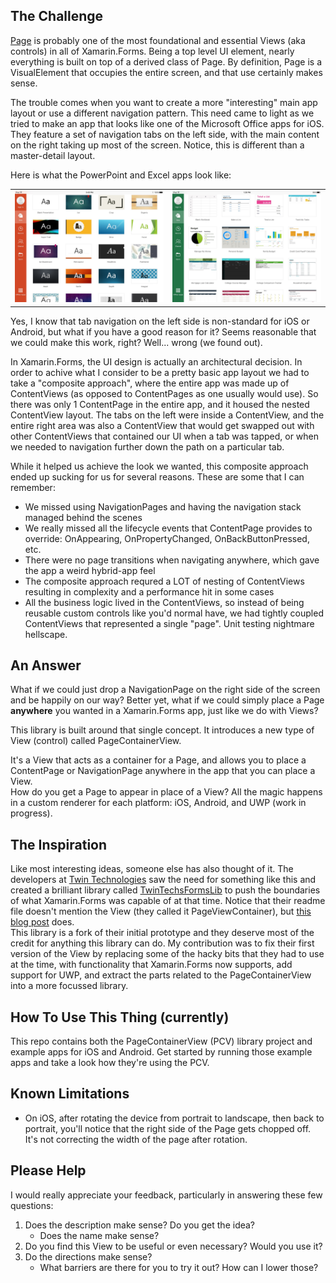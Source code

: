 ## The Challenge

[Page](https://developer.xamarin.com/api/type/Xamarin.Forms.Page) is probably one of the most foundational and essential Views (aka controls) in all of Xamarin.Forms.  Being a top level UI element, nearly everything is built on top of a derived class of Page. By definition, Page is a VisualElement that occupies the entire screen, and that use certainly makes sense.  

The trouble comes when you want to create a more "interesting" main app layout or use a different navigation pattern.  This need came to light as we tried to make an app that looks like one of the Microsoft Office apps for iOS.  They feature a set of navigation tabs on the left side, with the main content on the right taking up most of the screen.  Notice, this is different than a master-detail layout.  

Here is what the PowerPoint and Excel apps look like:

<table>
 <tr>
  <td>
   <img src="/desc/PowerPoint_iOS.JPG" width="500"> 
  </td>
  <td>
   <img src="/desc/Excel_iOS.JPG" width="500">
  </td>
 </tr>
</table>

Yes, I know that tab navigation on the left side is non-standard for iOS or Android, but what if you have a good reason for it?  Seems reasonable that we could make this work, right?  Well... wrong (we found out).  

In Xamarin.Forms, the UI design is actually an architectural decision.  In order to achive what I consider to be a pretty basic app layout we had to take a "composite approach", where the entire app was made up of ContentViews (as opposed to ContentPages as one usually would use).  So there was only 1 ContentPage in the entire app, and it housed the nested ContentView layout.  The tabs on the left were inside a ContentView, and the entire right area was also a ContentView that would get swapped out with other ContentViews that contained our UI when a tab was tapped, or when we needed to navigation further down the path on a particular tab.  

While it helped us achieve the look we wanted, this composite approach ended up sucking for us for several reasons. These are some that I can remember:
 - We missed using NavigationPages and having the navigation stack managed behind the scenes
 - We really missed all the lifecycle events that ContentPage provides to override: OnAppearing, OnPropertyChanged, OnBackButtonPressed, etc.
 - There were no page transitions when navigating anywhere, which gave the app a weird hybrid-app feel
 - The composite approach requred a LOT of nesting of ContentViews resulting in complexity and a performance hit in some cases
 - All the business logic lived in the ContentViews, so instead of being reusable custom controls like you'd normal have, we had tightly coupled ContentViews that represented a single "page". Unit testing nightmare hellscape.
 
 
## An Answer

What if we could just drop a NavigationPage on the right side of the screen and be happily on our way?  Better yet, what if we could simply place a Page **anywhere** you wanted in a Xamarin.Forms app, just like we do with Views?  

This library is built around that single concept.  It introduces a new type of View (control) called PageContainerView.  

It's a View that acts as a container for a Page, and allows you to place a ContentPage or NavigationPage anywhere in the app that you can place a View.  
How do you get a Page to appear in place of a View?  All the magic happens in a custom renderer for each platform: iOS, Android, and UWP (work in progress).


## The Inspiration

Like most interesting ideas, someone else has also thought of it.  The developers at [Twin Technologies](http://twintechs.com) saw the need for something like this and created a brilliant library called [TwinTechsFormsLib](https://github.com/twintechs/TwinTechsFormsLib) to push the boundaries of what Xamarin.Forms was capable of at that time.  Notice that their readme file doesn't mention the View (they called it PageViewContainer), but [this blog post](http://twintechs.com/advanced-xamarin-forms-techniques-for-flexible-and-performant-cross-platform-apps-part-5-page-in-page-embedding/) does.  
This library is a fork of their initial prototype and they deserve most of the credit for anything this library can do.  My contribution was to fix their first version of the View by replacing some of the hacky bits that they had to use at the time, with functionality that Xamarin.Forms now supports, add support for UWP, and extract the parts related to the PageContainerView into a more focussed library.  


## How To Use This Thing (currently)

This repo contains both the PageContainerView (PCV) library project and example apps for iOS and Android.  Get started by running those example apps and take a look how they're using the PCV.  

## Known Limitations

- On iOS, after rotating the device from portrait to landscape, then back to portrait, you'll notice that the right side of the Page gets chopped off.  It's not correcting the width of the page after rotation.


## Please Help

I would really appreciate your feedback, particularly in answering these few questions:  
1. Does the description make sense? Do you get the idea?
   - Does the name make sense?
2. Do you find this View to be useful or even necessary?  Would you use it?
3. Do the directions make sense?
   - What barriers are there for you to try it out? How can I lower those?
